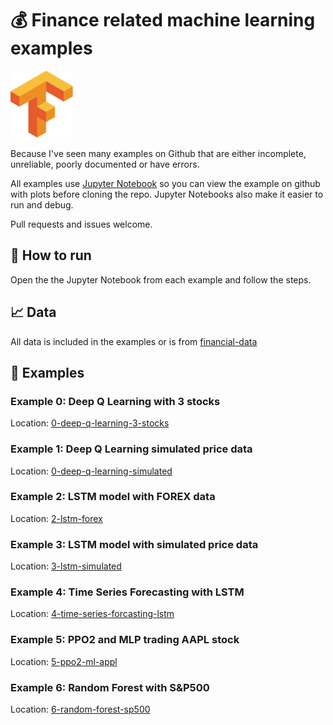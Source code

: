 # 💰 Finance related machine learning examples

<img src="https://raw.githubusercontent.com/FutureSharks/ml-finance/master/img/Tensorflow_logo.svg?sanitize=true" width="100">

Because I've seen many examples on Github that are either incomplete, unreliable, poorly documented or have errors.

All examples use [Jupyter Notebook](https://jupyter.readthedocs.io/en/latest/install.html) so you can view the example on github with plots before cloning the repo. Jupyter Notebooks also make it easier to run and debug.

Pull requests and issues welcome.

## 📒 How to run

Open the the Jupyter Notebook from each example and follow the steps.

## 📈 Data

All data is included in the examples or is from [financial-data](https://github.com/FutureSharks/financial-data)

## 📖 Examples

### Example 0: Deep Q Learning with 3 stocks

Location: [0-deep-q-learning-3-stocks](examples/0-deep-q-learning-3-stocks)

### Example 1: Deep Q Learning simulated price data

Location: [0-deep-q-learning-simulated](examples/1-deep-q-learning-simulated)

### Example 2: LSTM model with FOREX data

Location: [2-lstm-forex](examples/2-lstm-forex)

### Example 3: LSTM model with simulated price data

Location: [3-lstm-simulated](examples/3-lstm-simulated)

### Example 4: Time Series Forecasting with LSTM

Location: [4-time-series-forcasting-lstm](examples/4-time-series-forcasting-lstm)

### Example 5: PPO2 and MLP trading AAPL stock

Location: [5-ppo2-ml-appl](examples/5-ppo2-ml-appl)

### Example 6: Random Forest with S&P500

Location: [6-random-forest-sp500](examples/6-random-forest-sp500)
